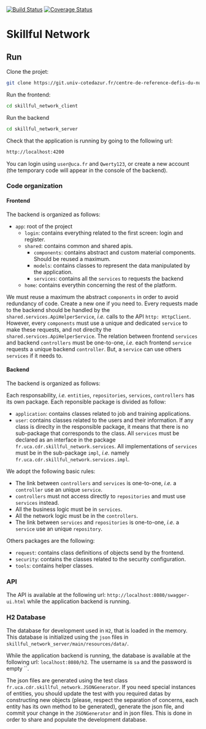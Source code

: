 [![Build Status](https://travis-ci.org/danglotb/skillful_network.svg?branch=master)](https://travis-ci.org/danglotb/skillful_network) [![Coverage Status](https://coveralls.io/repos/github/danglotb/skillful_network/badge.svg?branch=master)](https://coveralls.io/github/danglotb/skillful_network?branch=master)

# Skillful Network

## Run

Clone the projet:
```sh
git clone https://git.univ-cotedazur.fr/centre-de-reference-defis-du-numerique/skillful-network.git
```

Run the frontend:
```sh
cd skillful_network_client
```

Run the backend
```sh
cd skillful_network_server
```

Check that the application is running by going to the following url:
```sh
http://localhost:4200
```

You can login using `user@uca.fr` and `Qwerty123`, or create a new account (the temporary code will appear in the console of the backend).

### Code organization

#### Frontend

The backend is organized as follows:

  - `app`: root of the project
    - `login`: contains everything related to the first screen: login and register.
    - `shared`: contains common and shared apis.
      - `components`: contains abstract and custom material components. Should be reused a maximum.
      - `models`: contains classes to represent the data manipulated by the application.
      - `services`: contains all the `services` to requests the backend
    - `home`: contains everythin concerning the rest of the platform.

We must reuse a maximum the abstract `components` in order to avoid redundancy of code. Create a new one if you need to.
Every requests made to the backend should be handled by the `shared.services.ApiHelperService`, _i.e._ calls to the API `http: HttpClient`.
However, every `components` must use a unique and dedicated `service` to make these requests, and not direclty the `shared.services.ApiHelperService`.
The relation between frontend `services` and backend `controllers` must be one-to-one, _i.e._ each frontend `service` requests a unique backend `controller`.
But, a `service` can use others `services` if it needs to.

#### Backend

The backend is organized as follows:

Each responsability, _i.e._ `entities`, `repositories`, `services`, `controllers` has its own package.
Each reponsible package is divided as follow:
  - `application`: contains classes related to job and training applications.
  - `user`: contains classes related to the users and their information.
If any class is direclty in the responsible package, it means that there is no sub-package that corresponds to the class.
All `services` must be declared as an interface in the package `fr.uca.cdr.skillful_network.services`.
All implementations of `services` must be in the sub-package `impl`, _i.e._ namely `fr.uca.cdr.skillful_network.services.impl`.

We adopt the following basic rules:
 - The link between `controllers` and `services` is one-to-one, _i.e._ a `controller` use an unique `service`.
 - `controllers` must not access directly to `repositories` and must use `services` instead.
 - All the business logic must be in `services`.
 - All the network logic must be in the `controllers`.
 - The link between `services` and `repositories` is one-to-one, _i.e._ a `service` use an unique `repository`.

Others packages are the following:
 - `request`: contains class definitions of objects send by the frontend.
 - `security`: contains the classes related to the security configuration.
 - `tools`: contains helper classes.

### API

The API is available at the following url: `http://localhost:8080/swagger-ui.html` while the application backend is running.

### H2 Database

The database for development used in `H2`, that is loaded in the memory. This database is initialized using the `json` files in `skillful_network_server/main/resources/data/`.

While the application backend is running, the database is available at the following url: `localhost:8080/h2`.
The username is `sa` and the password is empty ``.

The json files are generated using the test class `fr.uca.cdr.skillful_network.JSONGenerator`. If you need special instances of entities, you should update the test with you required datas by constructing new objects (please, respect the separation of concerns, each entity has its own method to be generated), generate the json file, and commit your change in the `JSONGenerator` and in json files.
This is done in order to share and populate the development database.
